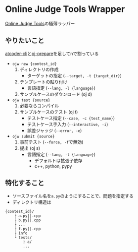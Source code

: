 # Online Judge Tools Wrapper

[Online Judge Tools](https://github.com/online-judge-tools/oj/blob/master/README.ja.md)の極薄ラッパー

## やりたいこと

[atcoder-cli](https://github.com/Tatamo/atcoder-cli)と[oj-prepare](https://github.com/online-judge-tools/template-generator)を足してnで割っている

* `ojw new {contest_id}`
    1. ディレクトリの作成
        * ターゲットの指定 (`--target, -t {target_dir}`)
    1. テンプレートの貼り付け
        * 言語指定 (`--lang, -l {language}`)
    1. サンプルケースのダウンロード (oj d)
* `ojw test {source}`
    1. 必要ならコンパイル
    1. サンプルケースのテスト (oj t)
        * テストケース指定 (`--case, -c {test_name}`)
        * テストケース手入力 (`--interactive, -i`)
        * 誤差ジャッジ (`--error, -e`)
* `ojw submit {source}`
    1. 事前テスト (`--force, -f`で無効)
    1. 提出 (oj s)
        * 言語指定 (`--lang, -l {language}`)
            * デフォルトは拡張子依存
            * c++, python, pypy

## 特化すること

* ソースファイル名を`a.py`のようにすることで、問題を指定する
* ディレクトリ構造は

```
{contest_id}/
    ├ a.py||.cpp
    ├ b.py||.cpp
    ├ ...
    ├ f.py||.cpp
    ├ info
    └ tests/
        ├ a/
        ...
```
